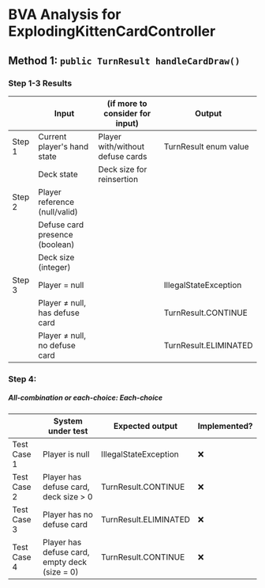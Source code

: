 # BVA Analysis for ExplodingKittenCardController

## Method 1: ```public TurnResult handleCardDraw()```
### Step 1-3 Results
|        | Input                                          | (if more to consider for input)    | Output                                   |
|--------|------------------------------------------------|------------------------------------|------------------------------------------|
| Step 1 | Current player's hand state                    | Player with/without defuse cards   | TurnResult enum value                    |
|        | Deck state                                     | Deck size for reinsertion          |                                          |
| Step 2 | Player reference (null/valid)                  |                                    |                                          |
|        | Defuse card presence (boolean)                 |                                    |                                          |
|        | Deck size (integer)                            |                                    |                                          |
| Step 3 | Player = null                                  |                                    | IllegalStateException                    |
|        | Player ≠ null, has defuse card                 |                                    | TurnResult.CONTINUE                      |
|        | Player ≠ null, no defuse card                  |                                    | TurnResult.ELIMINATED                    |

### Step 4:
##### All-combination or each-choice: Each-choice

|             | System under test                              | Expected output         | Implemented? |
|-------------|------------------------------------------------|-------------------------|--------------|
| Test Case 1 | Player is null                                 | IllegalStateException   | :x:          |
| Test Case 2 | Player has defuse card, deck size > 0         | TurnResult.CONTINUE     | :x:          |
| Test Case 3 | Player has no defuse card                      | TurnResult.ELIMINATED   | :x:          |
| Test Case 4 | Player has defuse card, empty deck (size = 0) | TurnResult.CONTINUE     | :x:          | 
